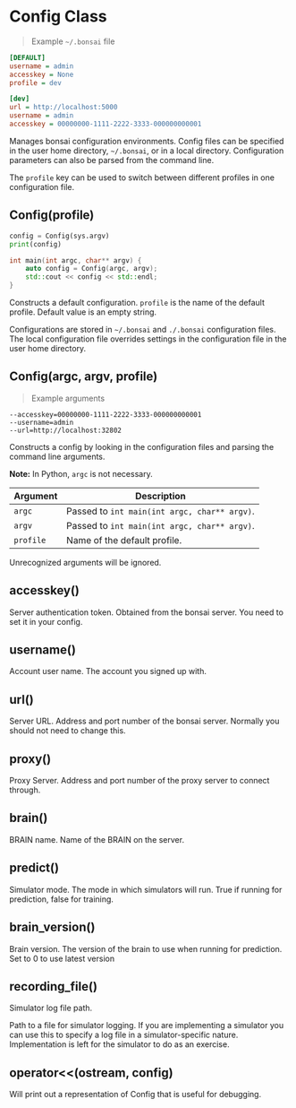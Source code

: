 # Config Class

> Example `~/.bonsai` file
    
```ini
[DEFAULT]
username = admin
accesskey = None
profile = dev

[dev]
url = http://localhost:5000
username = admin
accesskey = 00000000-1111-2222-3333-000000000001
```

Manages bonsai configuration environments.
Config files can be specified in the user home directory, `~/.bonsai`,
or in a local directory. Configuration parameters can also be parsed from
the command line.

The `profile` key can be used to switch between different profiles in
one configuration file.

## Config(profile)
    
```python
config = Config(sys.argv)
print(config)
```

```cpp
int main(int argc, char** argv) {
    auto config = Config(argc, argv);
    std::cout << config << std::endl;
}
```

Constructs a default configuration.
`profile` is the name of the default profile. Default value is an empty string.

Configurations are stored in `~/.bonsai` and `./.bonsai` configuration files.
The local configuration file overrides settings in the configuration file in the user home directory.

## Config(argc, argv, profile)

>Example arguments

```
--accesskey=00000000-1111-2222-3333-000000000001
--username=admin
--url=http://localhost:32802
```

Constructs a config by looking in the configuration files and parsing the command line arguments.

**Note:** In Python, `argc` is not necessary.

| Argument | Description |
| --- | --- |
| `argc` | Passed to `int main(int argc, char** argv)`.|
| `argv` | Passed to `int main(int argc, char** argv)`.|
| `profile` | Name of the default profile.|

Unrecognized arguments will be ignored.

## accesskey()

Server authentication token.
Obtained from the bonsai server. You need to set it in your config.

## username()

Account user name.
The account you signed up with.

## url()

Server URL.
Address and port number of the bonsai server. Normally you should not need to change this.

## proxy()

Proxy Server.
Address and port number of the proxy server to connect through.

## brain()

BRAIN name.
Name of the BRAIN on the server.

## predict()

Simulator mode.
The mode in which simulators will run. True if running for prediction, false for training.

## brain_version()

Brain version.
The version of the brain to use when running for prediction. Set to 0 to use latest version

## recording_file()

Simulator log file path. 

Path to a file for simulator logging. If you are implementing a simulator you can use this to specify a log file in a simulator-specific nature. 
Implementation is left for the simulator to do as an exercise.

## operator<<(ostream, config)

Will print out a representation of Config that is useful for debugging.

